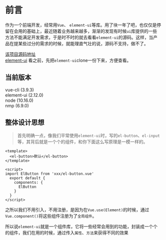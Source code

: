 # 前言
作为一个前端开发，经常用`Vue`、 `element-ui`等库。用了块一年了吧，也仅仅是停留在会用的基础上，最近随着业务越来越多，渐渐的发现有时候`ui`库提供的一些方法不能满足开发需求，于是时不时的就去看看`element-ui`的源码。这样，当产品在提某些过分的需求的时候，就能理直气壮的说，源码不支持，做不了。  

[该项目源码地址](https://github.com/xiaofeng-bm/element-ui)  
[element-ui](https://github.com/ElemeFE/element) 看之前，先把`element-ui`clone一份下来，方便查看。


## 当前版本
vue-cli (3.9.3)  
element-ui (2.12.0)  
node (10.16.0)  
nmp (6.9.0)

## 整体设计思想
<!-- 如果你去看一下`element-ui`的源码，就会发现，和我们日常开发组件是差不多的，像`el-input`、`el-button`等，都是对`html`元素`input`、`button`的一些封装。然后使用`vue`的插件机制，通过Vue.component()将其注册为全局组件。
> 总之，在看的时候就把它当成 -->
> 首先明确一点，像我们平常使用`element-ui`时，写的`el-button`、`el-input`等，其背后就是一个个的组件，和你下面这么写原理是一模一样的。  
```vue
<template>
  <el-button>默认</el-button>
</template>

<script>
import ElButton from 'xxx/el-button.vue'
  export default {
    components: {
      ElButton
    }
  }
</script>
```
之所以我们不用引入，不用注册，是因为在`Vue.use(Element)`的时候，通过`Vue.component()`将这些组件注册为了`全局组件`。

所以说`element-ui`就是一个组件库，它将一些经常会用到的功能，封装成一个个的组件，我们在用的时候，通过传入`属性`、`方法`来获得不同的效果




